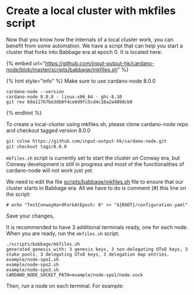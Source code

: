 # Create a local cluster with mkfiles script

Now that you know how the internals of a local cluster work, you can benefit from some automation. We have a script that can help you start a cluster that forks into Babbage era at epoch 0. It is located here:&#x20;

{% embed url="https://github.com/input-output-hk/cardano-node/blob/master/scripts/babbage/mkfiles.sh" %}

{% hint style="info" %}
Make sure to use cardano-node 8.0.0

```
cardano-node --version
cardano-node 8.0.0 - linux-x86_64 - ghc-8.10
git rev 69a117b7be3db0f4ce6d9fc5cd4c16a2a409dcb8
```
{% endhint %}

To create a local-cluster using mkfiles.sh,  please clone cardano-node repo and checkout tagged version 8.0.0&#x20;

```bash
git colne https://github.com/input-output-hk/cardano-node.git
git checkout tags/8.0.0
```

`mkfiles.sh` script is currently set to start the cluster on Conway era, but Conway development is still in progress and most of the functionalities of cardano-node will not work just yet. &#x20;

We need to edit the file [scripts/babbage/mkfiles.sh](https://github.com/input-output-hk/cardano-node/blob/master/scripts/babbage/mkfiles.sh) file to ensure that our cluster starts in Babbage era.  All we have to do is comment (#) this line on the script:&#x20;

```
# echo "TestConwayHardForkAtEpoch: 0" >> "${ROOT}/configuration.yaml" 
```

Save your changes,&#x20;

It is recommended to have 3 additional terminals ready, one for each node.  When you are ready, run the `mkfiles.sh` script.&#x20;

```
./scripts/babbage/mkfiles.sh
generated genesis with: 3 genesis keys, 3 non-delegating UTxO keys, 3 stake pools, 3 delegating UTxO keys, 3 delegation map entries,
example/node-spo1.sh
example/node-spo2.sh
example/node-spo3.sh
CARDANO_NODE_SOCKET_PATH=example/node-spo1/node.sock
```

Then, run a node on each terminal.  For example:

